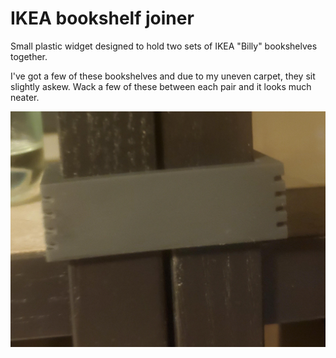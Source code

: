 # IKEA bookshelf joiner

Small plastic widget designed to hold two sets of IKEA "Billy" bookshelves together.

I've got a few of these bookshelves and due to my uneven carpet, they sit slightly askew. Wack a few of these between each pair and it looks much neater.

![Photo](photo.jpg)
